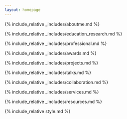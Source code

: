 ```yaml
---
layout: homepage
---
```


<!-- About Me Section -->
{% include_relative _includes/aboutme.md %}

<!-- Education & Research Section -->
{% include_relative _includes/education_research.md %}
<!-- Professional Experience Section -->
{% include_relative _includes/professional.md %}

<!-- Awards Section -->
{% include_relative _includes/awards.md %}

<!-- Projects Section -->
{% include_relative _includes/projects.md %}

<!-- Talks Section -->
{% include_relative _includes/talks.md %}
<!-- Collaboration Section -->
{% include_relative _includes/collaboration.md %}

<!-- Services Section -->
{% include_relative _includes/services.md %}

<!-- Resources Section -->
{% include_relative _includes/resources.md %}

<!-- Style Section -->
{% include_relative style.md %}

<!--  -->